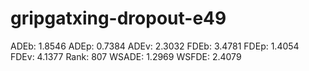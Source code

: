 # gripgatxing-dropout-e49

ADEb: 1.8546
ADEp: 0.7384
ADEv: 2.3032
FDEb: 3.4781
FDEp: 1.4054
FDEv: 4.1377
Rank: 807
WSADE: 1.2969
WSFDE: 2.4079